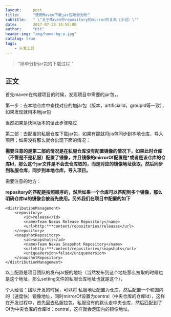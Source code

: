 ```yaml
---
layout:     post
title:      "使用Maven下载jar包场景分析"
subtitle:   " \"关于Maven中repository和mirror的关系（小记）\""
date:       2017-07-28 14:58:00
author:     "Htt"
header-img: "img/home-bg-o.jpg"
catalog: true
tags:
    - 开发工具
---
```

> “简单分析jar包的下载过程 ”
## 正文

首先maven在构建项目的时候，发现项目中需要的jar包，、

第一步：去本地仓库中查找对应的加jar包（版本，artificialId，groupId等一致），如果发现就用本地jar包

当然如果是快照版本的话此步骤略过

第二部：去配置的私服仓库下载jar包，如果有那就将jia包同步到本地仓库，导入项目；如果没有那么就会出现下面的情况：

**需要注意的是第二部的情况是在私服仓库没有配置镜像的情况下，如果此时仓库（不管是不是私服）配置了镜像，并且镜像的mirrorOf配置是*或者是该仓库的仓库Id，那么这个jar文件是不会去仓库取的，而是对应的镜像地址获取，然后同步到私服仓库，同步到本地仓库，导入项目。**

需要注意的地方：

**repository的匹配是按照顺序的，然后如果一个仓库可以匹配到多个镜像，那么明确仓库Id的镜像会被首先使用。另外我们在项目中配置的如下**
```
<distributionManagement>
    <repository>
        <id>release</id>
        <name>Team Nexus Release Repository</name>
        <url>http:***content/repositories/releases</url>
    </repository>
    <snapshotRepository>
        <id>snapshots</id>
        <name>Team Nexus Snapshot Repository</name>
        <url>http:***content/repositories/snapshots</url>
        <uniqueVersion>false</uniqueVersion>
    </snapshotRepository>
</distributionManagement>
```
以上配置是项目团队的发布jar报的地址（当然发布到这个地址那么拉取的时候也是这个地址，那么setting文件的私服仓库地址也就是这个），

个人经验：团队开发的时候，可以将 私服地址配置为仓库，然后配置一个和国内的（速度快）镜像地址，同时mirrorOf设置为central（中央仓库的仓库Id），这样在开发过程中，首先回去私服拉包，私服没有的默认走中央仓库，然后匹配到了 Of为中央仓库的仓库Id：central，这样就会走国内的镜像地址。